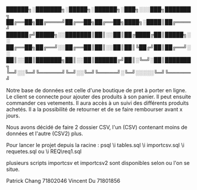 ██████╗░███████╗░█████╗░██████╗░███╗░░░███╗███████╗
██╔══██╗██╔════╝██╔══██╗██╔══██╗████╗░████║██╔════╝
██████╔╝█████╗░░███████║██║░░██║██╔████╔██║█████╗░░
██╔══██╗██╔══╝░░██╔══██║██║░░██║██║╚██╔╝██║██╔══╝░░
██║░░██║███████╗██║░░██║██████╔╝██║░╚═╝░██║███████╗
╚═╝░░╚═╝╚══════╝╚═╝░░╚═╝╚═════╝░╚═╝░░░░░╚═╝╚══════╝

Notre base de données est celle d'une boutique de pret à porter en ligne.
Le client se connecte pour ajouter des produits à son panier. Il peut
ensuite commander ces vetements. Il aura accès à un suivi des différents
produits achetés. Il a la possibilité de retourner et de se faire rembourser
avant x jours.

Nous avons décidé de faire 2 dossier CSV, l'un (CSV) contenant moins
de données et l'autre (CSV2) plus.

Pour lancer le projet depuis la racine :
psql
\i tables.sql
\i importcsv.sql
\i requetes.sql ou \i REQ\req1.sql

plusieurs scripts importcsv et importcsv2 sont disponibles
selon ou l'on se situe.

Patrick Chang 71802046
Vincent Du    71801856